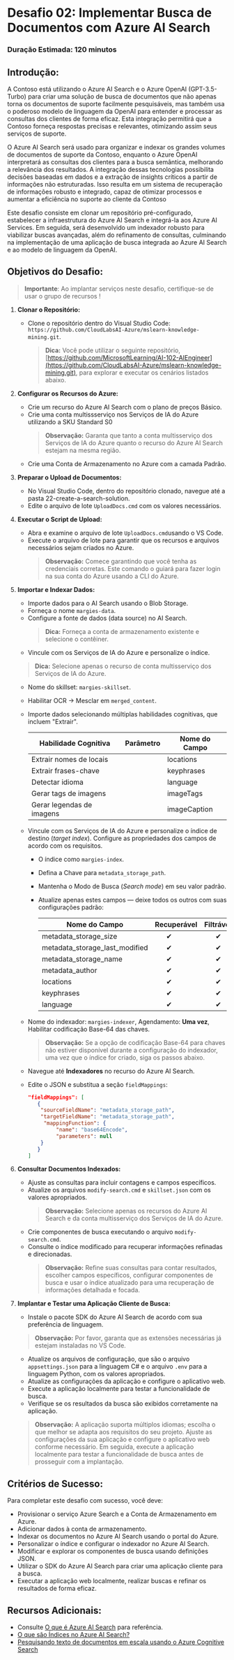 # Desafio 02: Implementar Busca de Documentos com Azure AI Search

### Duração Estimada: 120 minutos

## Introdução:

A Contoso está utilizando o Azure AI Search e o Azure OpenAI (GPT-3.5-Turbo) para criar uma solução de busca de documentos que não apenas torna os documentos de suporte facilmente pesquisáveis, mas também usa o poderoso modelo de linguagem da OpenAI para entender e processar as consultas dos clientes de forma eficaz. Esta integração permitirá que a Contoso forneça respostas precisas e relevantes, otimizando assim seus serviços de suporte.

O Azure AI Search será usado para organizar e indexar os grandes volumes de documentos de suporte da Contoso, enquanto o Azure OpenAI interpretará as consultas dos clientes para a busca semântica, melhorando a relevância dos resultados. A integração dessas tecnologias possibilita decisões baseadas em dados e a extração de insights críticos a partir de informações não estruturadas. Isso resulta em um sistema de recuperação de informações robusto e integrado, capaz de otimizar processos e aumentar a eficiência no suporte ao cliente da Contoso

Este desafio consiste em clonar um repositório pré-configurado, estabelecer a infraestrutura do Azure AI Search e integrá-la aos Azure AI Services. Em seguida, será desenvolvido um indexador robusto para viabilizar buscas avançadas, além do refinamento de consultas, culminando na implementação de uma aplicação de busca integrada ao Azure AI Search e ao modelo de linguagem da OpenAI.

## Objetivos do Desafio:

> **Importante**: Ao implantar serviços neste desafio, certifique-se de usar o grupo de recursos  **<inject key="Resource Group Name"/>**!

1. **Clonar o Repositório:**
   - Clone o repositório dentro do Visual Studio Code: `https://github.com/CloudLabsAI-Azure/mslearn-knowledge-mining.git`.
     > **Dica:** Você pode utilizar o seguinte repositório, [https://github.com/MicrosoftLearning/AI-102-AIEngineer](https://github.com/CloudLabsAI-Azure/mslearn-knowledge-mining.git), para explorar e executar os cenários listados abaixo.

2. **Configurar os Recursos do Azure:**
   - Crie um recurso do Azure AI Search com o plano de preços Básico.
   - Crie uma conta multissserviço nos Serviços de IA do Azure utilizando a SKU Standard S0
      >**Observação:** Garanta que tanto a conta multisserviço dos Serviços de IA do Azure quanto o recurso do Azure AI Search estejam na mesma região.
   - Crie uma Conta de Armazenamento no Azure com a camada Padrão.

3. **Preparar o Upload de Documentos:**
   - No Visual Studio Code, dentro do repositório clonado, navegue até a pasta 22-create-a-search-solution.
   - Edite o arquivo de lote `UploadDocs.cmd` com os valores necessários.

4. **Executar o Script de Upload:**
   - Abra e examine o arquivo de lote `UploadDocs.cmd`usando o VS Code.
   - Execute o arquivo de lote para garantir que os recursos e arquivos necessários sejam criados no Azure.
     > **Observação:** Comece garantindo que você tenha as credenciais corretas. Este comando o guiará para fazer login na sua conta do Azure usando a CLI do Azure.

5. **Importar e Indexar Dados:**
   - Importe dados para o AI Search usando o Blob Storage.
   - Forneça o nome `margies-data`.
   - Configure a fonte de dados (data source) no AI Search.
      >**Dica:** Forneça a conta de armazenamento existente e selecione o contêiner.
   - Vincule com os Serviços de IA do Azure e personalize o índice.
   >**Dica:** Selecione apenas o recurso de conta multisserviço dos Serviços de IA do Azure.
   - Nome do skillset: `margies-skillset`.
   - Habilitar OCR → Mesclar em `merged_content`.
   - Importe dados selecionando múltiplas habilidades cognitivas, que incluem "Extrair".
   
        | Habilidade Cognitiva | Parâmetro | Nome do Campo |
        | --------------- | ---------- | ---------- |
        | Extrair nomes de locais | | locations |
        | Extrair frases-chave | | keyphrases |
        | Detectar idioma | | language |
        | Gerar tags de imagens | | imageTags |
        | Gerar legendas de imagens | | imageCaption |
   -  Vincule com os Serviços de IA do Azure e personalize o índice de destino (*target index*). Configure as propriedades dos campos de acordo com os requisitos.
      - O índice como `margies-index`.
      - Defina a Chave para `metadata_storage_path`.
      - Mantenha o Modo de Busca (*Search mode*) em seu valor padrão.
      - Atualize apenas estes campos — deixe todos os outros com suas configurações padrão:
     
          | Nome do Campo | Recuperável | Filtrável | Classificável | Facetável | Pesquisável |
          | ---------- | ----------- | ---------- | -------- | --------- | ---------- |
          | metadata_storage_size | &nbsp;&nbsp;&nbsp;&nbsp;&nbsp;&nbsp;&#10004; | &nbsp;&nbsp;&nbsp;&nbsp;&nbsp;&nbsp;&#10004; | &nbsp;&nbsp;&nbsp;&nbsp;&nbsp;&nbsp;&#10004; | | |
          | metadata_storage_last_modified | &nbsp;&nbsp;&nbsp;&nbsp;&nbsp;&nbsp;&#10004; | &nbsp;&nbsp;&nbsp;&nbsp;&nbsp;&nbsp;&#10004; | &nbsp;&nbsp;&nbsp;&nbsp;&nbsp;&nbsp;&#10004; | | |
          | metadata_storage_name | &nbsp;&nbsp;&nbsp;&nbsp;&nbsp;&nbsp;&#10004; | &nbsp;&nbsp;&nbsp;&nbsp;&nbsp;&nbsp;&#10004; | &nbsp;&nbsp;&nbsp;&nbsp;&nbsp;&nbsp;&#10004; | | &nbsp;&nbsp;&nbsp;&nbsp;&nbsp;&nbsp;&#10004; |
          | metadata_author | &nbsp;&nbsp;&nbsp;&nbsp;&nbsp;&nbsp;&#10004; | &nbsp;&nbsp;&nbsp;&nbsp;&nbsp;&nbsp;&#10004; | &nbsp;&nbsp;&nbsp;&nbsp;&nbsp;&nbsp;&#10004; | &nbsp;&nbsp;&nbsp;&nbsp;&nbsp;&nbsp;&#10004; | &nbsp;&nbsp;&nbsp;&nbsp;&nbsp;&nbsp;&#10004; |
          | locations | &nbsp;&nbsp;&nbsp;&nbsp;&nbsp;&nbsp;&#10004; | &nbsp;&nbsp;&nbsp;&nbsp;&nbsp;&nbsp;&#10004; | | | &nbsp;&nbsp;&nbsp;&nbsp;&nbsp;&nbsp;&#10004; |
          | keyphrases | &nbsp;&nbsp;&nbsp;&nbsp;&nbsp;&nbsp;&#10004; | &nbsp;&nbsp;&nbsp;&nbsp;&nbsp;&nbsp;&#10004; | | | &nbsp;&nbsp;&nbsp;&nbsp;&nbsp;&nbsp;&#10004; |
          | language | &nbsp;&nbsp;&nbsp;&nbsp;&nbsp;&nbsp;&#10004; | &nbsp;&nbsp;&nbsp;&nbsp;&nbsp;&nbsp;&#10004; | | | &nbsp;&nbsp;&nbsp;&nbsp;&nbsp;&nbsp;&#10004; |

   -  Nome do indexador: `margies-indexer`, Agendamento: **Uma vez**, Habilitar codificação Base-64 das chaves.

       > **Observação:** Se a opção de codificação Base-64 para chaves não estiver disponível durante a configuração do indexador, uma vez que o índice for criado, siga os passos abaixo.
         
   - Navegue até **Indexadores** no recurso do Azure AI Search.
   - Edite o JSON e substitua a seção `fieldMappings`:

     ```json
     "fieldMappings": [
        {
         "sourceFieldName": "metadata_storage_path",
         "targetFieldName": "metadata_storage_path",
          "mappingFunction": {
              "name": "base64Encode",
              "parameters": null
         }
        }
     ]
     ```

6. **Consultar Documentos Indexados:**
   - Ajuste as consultas para incluir contagens e campos específicos.
   - Atualize os arquivos `modify-search.cmd` e `skillset.json` com os valores apropriados.
     >**Observação:** Selecione apenas os recursos do Azure AI Search e da conta multisserviço dos Serviços de IA do Azure.
   - Crie componentes de busca executando o arquivo `modify-search.cmd`.
   - Consulte o índice modificado para recuperar informações refinadas e direcionadas.
     >**Observação:** Refine suas consultas para contar resultados, escolher campos específicos, configurar componentes de busca e usar o índice atualizado para uma recuperação de informações detalhada e focada.

7. **Implantar e Testar uma Aplicação Cliente de Busca:**
   - Instale o pacote SDK do Azure AI Search de acordo com sua preferência de linguagem.
   >**Observação:** Por favor, garanta que as extensões necessárias já estejam instaladas no VS Code.
   - Atualize os arquivos de configuração, que são o arquivo `appsettings.json` para a linguagem C# e o arquivo `.env` para a linguagem Python, com os valores apropriados.
   - Atualize as configurações da aplicação e configure o aplicativo web.
   - Execute a aplicação localmente para testar a funcionalidade de busca.
   - Verifique se os resultados da busca são exibidos corretamente na aplicação.
   > **Observação:** A aplicação suporta múltiplos idiomas; escolha o que melhor se adapta aos requisitos do seu projeto. Ajuste as configurações da sua aplicação e configure o aplicativo web conforme necessário. Em seguida, execute a aplicação localmente para testar a funcionalidade de busca antes de prosseguir com a implantação.

   <validation step="00185b3f-b0cd-4db1-87bf-d782f730cf95" />
   
## Critérios de Sucesso:

Para completar este desafio com sucesso, você deve:

   - Provisionar o serviço Azure Search e a Conta de Armazenamento em Azure.
   - Adicionar dados à conta de armazenamento.
   - Indexar os documentos no Azure AI Search usando o portal do Azure.
   - Personalizar o índice e configurar o indexador no Azure AI Search.
   - Modificar e explorar os componentes de busca usando definições JSON.
   - Utilizar o SDK do Azure AI Search para criar uma aplicação cliente para a busca.
   - Executar a aplicação web localmente, realizar buscas e refinar os resultados de forma eficaz.

## Recursos Adicionais:

- Consulte [O que é Azure AI Search](https://learn.microsoft.com/en-us/azure/search/search-what-is-azure-search) para referência.
- [O que são Índices no Azure AI Search?](https://learn.microsoft.com/en-us/azure/search/search-what-is-an-index)
- [Pesquisando texto de documentos em escala usando o Azure Cognitive Search](https://benalexkeen.com/searching-document-text-at-scale-using-azure-cognitive-search/)
